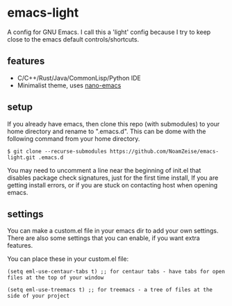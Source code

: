 # emacs-light
A config for GNU Emacs. I call this a 'light' config because I try to keep close to the emacs default controls/shortcuts. 

## features
- C/C++/Rust/Java/CommonLisp/Python IDE
- Minimalist theme, uses [nano-emacs](https://github.com/rougier/nano-emacs/)

## setup
If you already have emacs, then clone this repo (with submodules) to your home directory and rename to ".emacs.d". This can be dome with the following command from your home directory.
```
$ git clone --recurse-submodules https://github.com/NoamZeise/emacs-light.git .emacs.d
```
You may need to uncomment a line near the beginning of init.el that disables package check signatures, just for the first time install, If you are getting install errors, or if you are stuck on contacting host when opening emacs.

## settings
You can make a custom.el file in your emacs dir to add your own settings.
There are also some settings that you can enable, if you want extra features.


You can place these in your custom.el file:
```elisp
(setq eml-use-centaur-tabs t) ;; for centaur tabs - have tabs for open files at the top of your window
```
```elisp
(setq eml-use-treemacs t) ;; for treemacs - a tree of files at the side of your project
```
